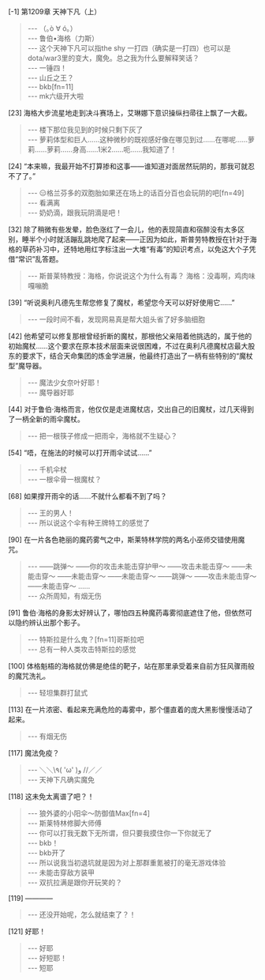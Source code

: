 
[-1] 第1209章 天神下凡（上）
>--- （｡ò ∀ ó｡）<br>
>--- 鲁伯•海格（力斯）<br>
>--- 这个天神下凡可以指the shy 一打四（确实是一打四）也可以是dota/war3里的变大，魔免。总之我为什么要解释笑话？<br>
>--- 一锤四！<br>
>--- 山丘之王？<br>
>--- bkb[fn=11]<br>
>--- mk六级开大啦<br>

[23] 海格大步流星地走到决斗赛场上，艾琳娜下意识操纵扫帚往上飘了一大截。
>--- 楼下那位我见到的时候只剩下灰了<br>
>--- 萝莉体型和巨人……这种微秒的既视感好像在哪见到过……在哪呢……萝莉……萝莉……身高……1米2……呃……我知道了！<br>

[24] “本来嘛，我最开始不打算掺和这事——谁知道对面居然玩阴的，那我可就忍不了了。”
>--- 😑格兰芬多的双胞胎如果还在场上的话百分百也会玩阴的吧[fn=49]<br>
>--- 看满离<br>
>--- 奶奶滴，跟我玩阴滴是吧！<br>

[32] 除了稍微有些发晕，脸色涨红了一会儿，他的表现简直和宿醉没有太多区别，睡半个小时就活蹦乱跳地爬了起来——正因为如此，斯普劳特教授在针对于海格的草药补习中，还特地用红字标注出一大堆“有毒”的知识考点，以免这大个子凭借“常识”乱答题。
>--- 斯普莱特教授：海格，你说说这个为什么有毒？
海格：没毒啊，鸡肉味嘎嘣脆<br>

[39] “听说奥利凡德先生帮您修复了魔杖，希望您今天可以好好使用它……”
>--- 一段时间不看，发现网易真是帮大姐头省了好多脑细胞<br>

[42] 他希望可以修复那根曾经折断的魔杖，那根他父亲陪着他挑选的，属于他的初始魔杖……这个要求在原本技术层面来说很困难，不过在奥利凡德魔杖店最大股东的要求下，结合天命集团的炼金学进展，他最终打造出了一柄有些特别的“魔杖型”魔导器。
>--- 魔法少女奈叶好耶！<br>
>--- 魔导器好耶<br>

[44] 对于鲁伯·海格而言，他仅仅是走进魔杖店，交出自己的旧魔杖，过几天得到了一柄全新的雨伞魔杖。
>--- 把一根筷子修成一把雨伞，海格就不生疑心？<br>

[54] “唔，在施法的时候可以打开雨伞试试……”
>--- 千机伞杖<br>
>--- 一根伞骨一根魔杖？<br>

[68] 如果撑开雨伞的话……不就什么都看不到了吗？
>--- 王的男人！<br>
>--- 所以说这个伞有种王牌特工的感觉了<br>

[90] 在一片各色艳丽的魔药雾气之中，斯莱特林学院的两名小巫师交错使用魔咒。
>--- ——跳弹～
——你的攻击未能击穿护甲～
——攻击未能击穿～
——未能击穿～
——未能击穿～
——未能击穿～
——跳弹～
——攻击未能击穿～
——未能击穿～
……<br>
>--- 众所周知，有烟无伤<br>

[91] 鲁伯·海格的身影太好辨认了，哪怕四五种魔药毒雾彻底遮住了他，但依然可以隐约辨认出那个影子。
>--- 特斯拉是什么鬼？[fn=11]哥斯拉吧<br>
>--- 总有一种人类攻击特斯拉的感觉<br>

[100] 体格魁梧的海格就仿佛是绝佳的靶子，站在那里承受着来自前方狂风骤雨般的魔咒洗礼。
>--- 轻坦集群打鼠式<br>

[113] 在一片浓密、看起来充满危险的毒雾中，那个僵直着的庞大黑影慢慢活动了起来。
>--- 有烟无伤<br>

[117] 魔法免疫？
>--- ＼＼\\٩( 'ω' )و //／／<br>
>--- 天神下凡确实魔免<br>

[118] 这未免太离谱了吧？！
>--- 狼外婆的小阳伞～防御值Max[fn=4]<br>
>--- 斯莱特林修脚大师傅<br>
>--- 你可以打我无数下无所谓，但只要我摸住你一下你就无了<br>
>--- bkb！<br>
>--- bkb开了<br>
>--- 所以说我当初退坑就是因为对上那群重氪被打的毫无游戏体验<br>
>--- 未能击穿敌方装甲<br>
>--- 双抗拉满是跟你开玩笑的？<br>

[119] ————
>--- 还没开始呢，怎么就结束了？！<br>

[121] 好耶！
>--- 好耶<br>
>--- 好短耶！<br>
>--- 短耶<br>
